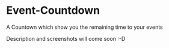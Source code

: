# Event-Countdown
A Countown which show you the remaining time to your events

Description and screenshots will come soon :-D

